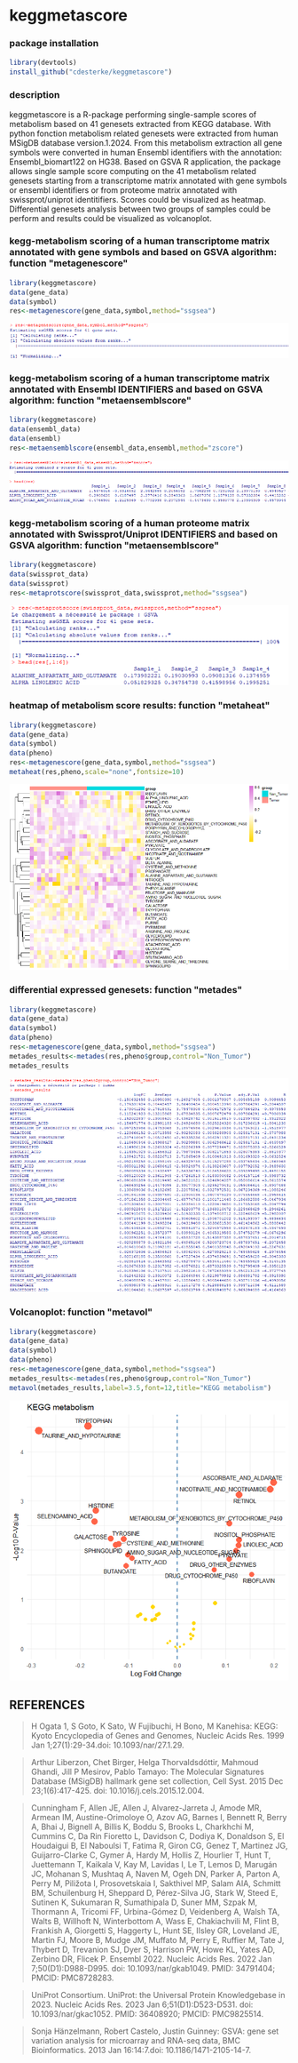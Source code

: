 # keggmetascore


### package installation
```r
library(devtools)
install_github("cdesterke/keggmetascore")
```
### description
keggmetascore is a R-package performing single-sample scores of metabolism based on 41 genesets extracted from KEGG database. With python fonction metabolism related genesets were extracted from human MSigDB database version.1.2024. From this metabolism extraction all gene symbols were converted in human Ensembl identifiers with the annotation: Ensembl_biomart122 on HG38. Based on GSVA R application, the package allows single sample score computing on the 41 metabolism related genesets starting from a transcriptome matrix annotated with gene symbols or ensembl identifiers or from proteome matrix annotated with swissprot/uniprot identitifiers. Scores could be visualized as heatmap. Differential genesets analysis between two groups of samples could be perform and results could be visualized as volcanoplot.


### kegg-metabolism scoring of a human transcriptome matrix annotated with gene symbols and based on GSVA algorithm: function "metagenescore"
```r
library(keggmetascore)
data(gene_data)
data(symbol)
res<-metagenescore(gene_data,symbol,method="ssgsea")
```
![res](https://github.com/cdesterke/keggmetascore/blob/main/metagenescore.png)



### kegg-metabolism scoring of a human transcriptome matrix annotated with Ensembl IDENTIFIERS and based on GSVA algorithm: function "metaensemblscore"
```r
library(keggmetascore)
data(ensembl_data)
data(ensembl)
res<-metaensemblscore(ensembl_data,ensembl,method="zscore")
```
![res](https://github.com/cdesterke/keggmetascore/blob/main/ensemblscore.png)


### kegg-metabolism scoring of a human proteome matrix annotated with Swissprot/Uniprot IDENTIFIERS and based on GSVA algorithm: function "metaensemblscore"
```r
library(keggmetascore)
data(swissprot_data)
data(swissprot)
res<-metaprotscore(swissprot_data,swissprot,method="ssgsea")
```
![res](https://github.com/cdesterke/keggmetascore/blob/main/metaprotscore.png)




### heatmap of metabolism score results: function "metaheat"
```r
library(keggmetascore)
data(gene_data)
data(symbol)
data(pheno)
res<-metagenescore(gene_data,symbol,method="ssgsea")
metaheat(res,pheno,scale="none",fontsize=10)
```
![res](https://github.com/cdesterke/keggmetascore/blob/main/metaheat.png)

### differential expressed genesets: function "metades"

```r
library(keggmetascore)
data(gene_data)
data(symbol)
data(pheno)
res<-metagenescore(gene_data,symbol,method="ssgsea")
metades_results<-metades(res,pheno$group,control="Non_Tumor")
metades_results
```
![res](https://github.com/cdesterke/keggmetascore/blob/main/metades.png)


### Volcanoplot: function "metavol"

```r
library(keggmetascore)
data(gene_data)
data(symbol)
data(pheno)
res<-metagenescore(gene_data,symbol,method="ssgsea")
metades_results<-metades(res,pheno$group,control="Non_Tumor")
metavol(metades_results,label=3.5,font=12,title="KEGG metabolism")
```
![res](https://github.com/cdesterke/keggmetascore/blob/main/volcano.png)


## REFERENCES

> H Ogata  1, S Goto, K Sato, W Fujibuchi, H Bono, M Kanehisa: KEGG: Kyoto Encyclopedia of Genes and Genomes, 
Nucleic Acids Res. 1999 Jan 1;27(1):29-34.doi: 10.1093/nar/27.1.29.

> Arthur Liberzon, Chet Birger, Helga Thorvaldsdóttir, Mahmoud Ghandi, Jill P Mesirov, Pablo Tamayo: The Molecular Signatures Database (MSigDB) hallmark gene set collection, Cell Syst. 2015 Dec 23;1(6):417-425. doi: 10.1016/j.cels.2015.12.004.

> Cunningham F, Allen JE, Allen J, Alvarez-Jarreta J, Amode MR, Armean IM, Austine-Orimoloye O, Azov AG, Barnes I, Bennett R, Berry A, Bhai J, Bignell A, Billis K, Boddu S, Brooks L, Charkhchi M, Cummins C, Da Rin Fioretto L, Davidson C, Dodiya K, Donaldson S, El Houdaigui B, El Naboulsi T, Fatima R, Giron CG, Genez T, Martinez JG, Guijarro-Clarke C, Gymer A, Hardy M, Hollis Z, Hourlier T, Hunt T, Juettemann T, Kaikala V, Kay M, Lavidas I, Le T, Lemos D, Marugán JC, Mohanan S, Mushtaq A, Naven M, Ogeh DN, Parker A, Parton A, Perry M, Piližota I, Prosovetskaia I, Sakthivel MP, Salam AIA, Schmitt BM, Schuilenburg H, Sheppard D, Pérez-Silva JG, Stark W, Steed E, Sutinen K, Sukumaran R, Sumathipala D, Suner MM, Szpak M, Thormann A, Tricomi FF, Urbina-Gómez D, Veidenberg A, Walsh TA, Walts B, Willhoft N, Winterbottom A, Wass E, Chakiachvili M, Flint B, Frankish A, Giorgetti S, Haggerty L, Hunt SE, IIsley GR, Loveland JE, Martin FJ, Moore B, Mudge JM, Muffato M, Perry E, Ruffier M, Tate J, Thybert D, Trevanion SJ, Dyer S, Harrison PW, Howe KL, Yates AD, Zerbino DR, Flicek P. Ensembl 2022. Nucleic Acids Res. 2022 Jan 7;50(D1):D988-D995. doi: 10.1093/nar/gkab1049. PMID: 34791404; PMCID: PMC8728283.

> UniProt Consortium. UniProt: the Universal Protein Knowledgebase in 2023. Nucleic Acids Res. 2023 Jan 6;51(D1):D523-D531. doi: 10.1093/nar/gkac1052. PMID: 36408920; PMCID: PMC9825514.

> Sonja Hänzelmann, Robert Castelo, Justin Guinney: GSVA: gene set variation analysis for microarray and RNA-seq data, 
BMC Bioinformatics. 2013 Jan 16:14:7.doi: 10.1186/1471-2105-14-7.

